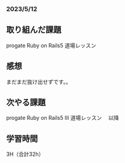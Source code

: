### 2023/5/12
## 取り組んだ課題
progate Ruby on Rails5 道場レッスン

## 感想
まだまだ抜け出せずです。。

## 次やる課題
progate Ruby on Rails5 III 道場レッスン 　以降

## 学習時間
3H（合計32h）
